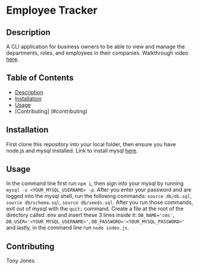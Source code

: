# Employee Tracker 
  


## Description
A CLI application for business owners to be able to view and manage the departments, roles, and employees in their companies. Walkthrough video <a href=''>here</a>.

## Table of Contents
- [Description](#description)
- [Installation](#installation)
- [Usage](#usage)
- [Contributing] (#contributing)

## Installation
First clone this repository into your local folder, then ensure you have node.js and mysql installed. Link to install mysql <a href='https://coding-boot-camp.github.io/full-stack/mysql/mysql-installation-guide'>here</a>.

## Usage
In the command line first run `npm i`, then sign into your mysql by running `mysql -u <YOUR_MYSQL_USERNAME> -p`. After you enter your password and are logged into the mysql shell, run the following commands: `source db/db.sql`, `source db/schema.sql`, `source db/seeds.sql`. After you run those commands, exit out of mysql with the `quit;` command. Create a file at the root of the directory called .env and insert these 3 lines inside it: `DB_NAME='cms'`, `DB_USER='<YOUR_MYSQL_USERNAME>'`, `DB_PASSWORD='<YOUR_MYSQL_PASSWORD>'` and lastly, in the command line run `node index.js`.


## Contributing
Tony Jones


